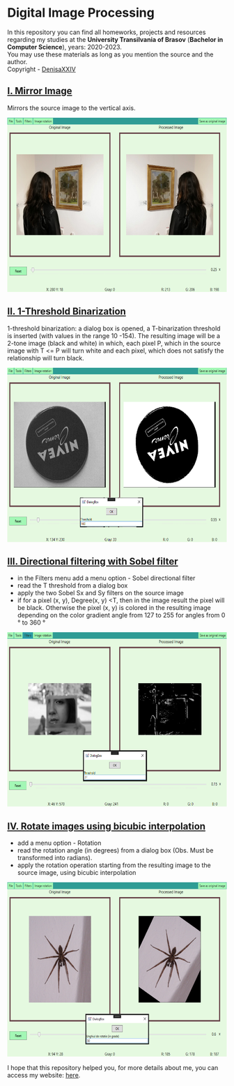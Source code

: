 # Digital Image Processing

In this repository you can find all homeworks, projects and resources regarding my studies at the **University Transilvania of Brasov** (**Bachelor in Computer Science**), years: 2020-2023.<br>
You may use these materials as long as you mention the source and the author. <br>
Copyright - [DenisaXXIV](https://github.com/DenisaXXIV)

## [I. Mirror Image](https://github.com/DenisaXXIV/FMI-UniTBv/tree/master/Year_2/Semester_II/PID%20-%20Digital%20Image%20Processing/Mirror%20Image)
Mirrors the source image to the vertical axis.

<img src="https://github.com/DenisaXXIV/FMI-UniTBv/blob/master/Year_2/Semester_II/PID%20-%20Digital%20Image%20Processing/util/Mirror.png" height="400px">

## [II. 1-Threshold Binarization](https://github.com/DenisaXXIV/FMI-UniTBv/tree/master/Year_2/Semester_II/PID%20-%20Digital%20Image%20Processing/1-threshold%20binarization)
1-threshold binarization: a dialog box is opened, a T-binarization threshold is inserted (with values in the range 10 -154). The resulting image will be a 2-tone image (black and white) in which, each pixel P, which in the source image with T <= P will turn white and each pixel, which does not satisfy the relationship will turn black.

<img src="https://github.com/DenisaXXIV/FMI-UniTBv/blob/master/Year_2/Semester_II/PID%20-%20Digital%20Image%20Processing/util/Binarized.png" height="400px">

## [III. Directional filtering with Sobel filter](https://github.com/DenisaXXIV/FMI-UniTBv/tree/master/Year_2/Semester_II/PID%20-%20Digital%20Image%20Processing/Directional%20filtering%20with%20Sobel%20filter)
- in the Filters menu add a menu option - Sobel directional filter
- read the T threshold from a dialog box
- apply the two Sobel Sx and Sy filters on the source image
- if for a pixel (x, y), Degree(x, y) <T, then in the image result the pixel will be black. Otherwise the pixel (x, y) is colored in the resulting image depending on the color gradient angle from 127 to 255 for angles from 0 ° to 360 °

<img src="https://github.com/DenisaXXIV/FMI-UniTBv/blob/master/Year_2/Semester_II/PID%20-%20Digital%20Image%20Processing/util/Sobel.png" height="400px">

## [IV. Rotate images using bicubic interpolation](https://github.com/DenisaXXIV/FMI-UniTBv/tree/master/Year_2/Semester_II/PID%20-%20Digital%20Image%20Processing/Rotate%20images%20using%20bicubic%20interpolation)
- add a menu option - Rotation
- read the rotation angle (in degrees) from a dialog box (Obs. Must be transformed into radians).
- apply the rotation operation starting from the resulting image to the source image, using bicubic interpolation

<img src="https://github.com/DenisaXXIV/FMI-UniTBv/blob/master/Year_2/Semester_II/PID%20-%20Digital%20Image%20Processing/util/rotation.png" height="400px">

I hope that this repository helped you, for more details about me, you can access my website: [here](https://denisa-vasile.info/).



